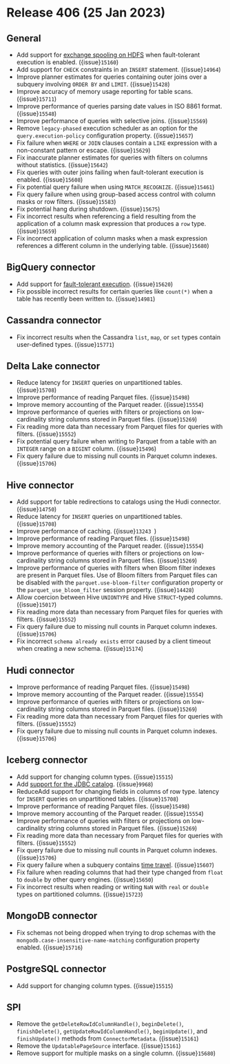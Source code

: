 # Release 406 (25 Jan 2023)

## General

* Add support for [exchange spooling on HDFS](fte-exchange-hdfs) when
  fault-tolerant execution is enabled. ({issue}`15160`)
* Add support for `CHECK` constraints in an `INSERT` statement. ({issue}`14964`)
* Improve planner estimates for queries containing outer joins over a subquery
  involving `ORDER BY` and `LIMIT`. ({issue}`15428`)
* Improve accuracy of memory usage reporting for table scans. ({issue}`15711`)
* Improve performance of queries parsing date values in ISO 8861 format. ({issue}`15548`)
* Improve performance of queries with selective joins. ({issue}`15569`)
* Remove `legacy-phased` execution scheduler as an option for the
  `query.execution-policy` configuration property. ({issue}`15657`)
* Fix failure when `WHERE` or `JOIN` clauses contain a `LIKE` expression with a
  non-constant pattern or escape. ({issue}`15629`)
* Fix inaccurate planner estimates for queries with filters on columns without
  statistics. ({issue}`15642`)
* Fix queries with outer joins failing when fault-tolerant execution is
  enabled. ({issue}`15608`)
* Fix potential query failure when using `MATCH_RECOGNIZE`. ({issue}`15461`)
* Fix query failure when using group-based access control with column masks or
  row filters. ({issue}`15583`)
* Fix potential hang during shutdown. ({issue}`15675`)
* Fix incorrect results when referencing a field resulting from the application
  of a column mask expression that produces a `row` type. ({issue}`15659`)
* Fix incorrect application of column masks when a mask expression references a
  different column in the underlying table. ({issue}`15680`)

## BigQuery connector

* Add support for [fault-tolerant execution](/admin/fault-tolerant-execution). ({issue}`15620`)
* Fix possible incorrect results for certain queries like `count(*)` when a
  table has recently been written to. ({issue}`14981`)

## Cassandra connector

* Fix incorrect results when the Cassandra `list`, `map`, or `set` types contain
  user-defined types. ({issue}`15771`)

## Delta Lake connector

* Reduce latency for `INSERT` queries on unpartitioned tables. ({issue}`15708`)
* Improve performance of reading Parquet files. ({issue}`15498`)
* Improve memory accounting of the Parquet reader. ({issue}`15554`)
* Improve performance of queries with filters or projections on low-cardinality
  string columns stored in Parquet files. ({issue}`15269`)
* Fix reading more data than necessary from Parquet files for queries with
  filters. ({issue}`15552`)
* Fix potential query failure when writing to Parquet from a table with an
  `INTEGER` range on a `BIGINT` column. ({issue}`15496`)
* Fix query failure due to missing null counts in Parquet column indexes. ({issue}`15706`)

## Hive connector

* Add support for table redirections to catalogs using the Hudi connector. ({issue}`14750`)
* Reduce latency for `INSERT` queries on unpartitioned tables. ({issue}`15708`)
* Improve performance of caching. ({issue}`13243 `)
* Improve performance of reading Parquet files. ({issue}`15498`)
* Improve memory accounting of the Parquet reader. ({issue}`15554`)
* Improve performance of queries with filters or projections on low-cardinality
  string columns stored in Parquet files. ({issue}`15269`)
* Improve performance of queries with filters when Bloom filter indexes are
  present in Parquet files. Use of Bloom filters from Parquet files can be
  disabled with the `parquet.use-bloom-filter` configuration property or the
  `parquet_use_bloom_filter` session property. ({issue}`14428`)
* Allow coercion between Hive `UNIONTYPE` and Hive `STRUCT`-typed columns. ({issue}`15017`)
* Fix reading more data than necessary from Parquet files for queries with
  filters. ({issue}`15552`)
* Fix query failure due to missing null counts in Parquet column indexes. ({issue}`15706`)
* Fix incorrect `schema already exists` error caused by a client timeout when
  creating a new schema. ({issue}`15174`)

## Hudi connector

* Improve performance of reading Parquet files. ({issue}`15498`)
* Improve memory accounting of the Parquet reader. ({issue}`15554`)
* Improve performance of queries with filters or projections on low-cardinality
  string columns stored in Parquet files. ({issue}`15269`)
* Fix reading more data than necessary from Parquet files for queries with
  filters. ({issue}`15552`)
* Fix query failure due to missing null counts in Parquet column indexes. ({issue}`15706`)

## Iceberg connector

* Add support for changing column types. ({issue}`15515`)
* Add [support for the JDBC catalog](iceberg-jdbc-catalog). ({issue}`9968`)
* ReduceAdd support for changing fields in columns of row type. latency for `INSERT` queries on unpartitioned tables. ({issue}`15708`)
* Improve performance of reading Parquet files. ({issue}`15498`)
* Improve memory accounting of the Parquet reader. ({issue}`15554`)
* Improve performance of queries with filters or projections on low-cardinality
  string columns stored in Parquet files. ({issue}`15269`)
* Fix reading more data than necessary from Parquet files for queries with
  filters. ({issue}`15552`)
* Fix query failure due to missing null counts in Parquet column indexes. ({issue}`15706`)
* Fix query failure when a subquery contains [time travel](iceberg-time-travel). ({issue}`15607`)
* Fix failure when reading columns that had their type changed from `float` to
  `double` by other query engines. ({issue}`15650`)
* Fix incorrect results when reading or writing `NaN` with `real` or `double`
  types on partitioned columns. ({issue}`15723`)

## MongoDB connector

* Fix schemas not being dropped when trying to drop schemas with the
  `mongodb.case-insensitive-name-matching` configuration property enabled. ({issue}`15716`)

## PostgreSQL connector

* Add support for changing column types. ({issue}`15515`)

## SPI

* Remove the `getDeleteRowIdColumnHandle()`, `beginDelete()`, `finishDelete()`,
  `getUpdateRowIdColumnHandle()`, `beginUpdate()`, and `finishUpdate()` methods
  from `ConnectorMetadata`. ({issue}`15161`)
* Remove the `UpdatablePageSource` interface. ({issue}`15161`)
* Remove support for multiple masks on a single column. ({issue}`15680`)
